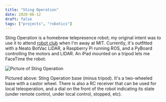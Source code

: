 ```yaml
---
title: "Sting Operation"
date: 2020-06-12
draft: false
tags: ["projects", "robotics"]
---
```


Sting Operation is a homebrew telepresence robot; my original intent was to use it to attend [robot club](http://hbrobotics.org/ ) when I'm away at MIT.  Currently, it's outfitted with a Neato BotVac LiDAR, a Raspberry Pi running ROS, and a PyBoard controlling the motors and LIDAR. An iPad mounted on a tripod lets me FaceTime the robot.

![Picture of Sting Operation](/img/stingoperation.jpg)

Pictured above: Sting Operation base (minus tripod). It's a two-wheeled base with a castor wheel.  There is also a RC receiver that can be used for local teleoperation, and a dial on the front of the robot indicating its state (under remote control, under local control, stopped, etc).
